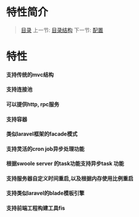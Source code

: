#  特性简介

   > [目录](<index.md>)
   > 上一节: [目录结构](<1.3.md>)
   > 下一节: [配置](<1.5.md>)


   特性
========

#### 支持传统的mvc结构
#### 支持连接池
#### 可以提供http, rpc服务
#### 支持容器
#### 类似laravel框架的facade模式
#### 支持灵活的cron job异步处理功能
#### 根据swoole server 的task功能支持异步task 功能
#### 支持服务器自定义时间重启,以及根据内存使用比例重启
#### 支持类似laravel的blade模板引擎
#### 支持前端工程构建工具fis







